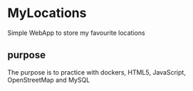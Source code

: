 # MyLocations
Simple WebApp to store my favourite locations

## purpose
The purpose is to practice with dockers, HTML5, JavaScript, OpenStreetMap and MySQL

